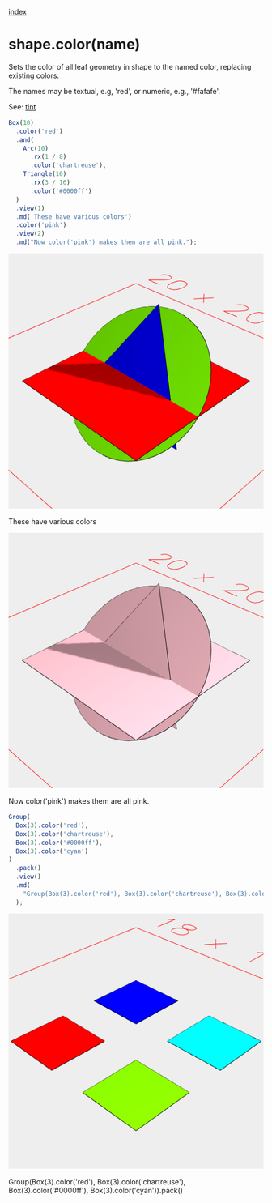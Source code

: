 [index](../../nb/api/index.md)
# shape.color(name)

Sets the color of all leaf geometry in shape to the named color, replacing existing colors.

The names may be textual, e.g, 'red', or numeric, e.g., '#fafafe'.

See: [tint](../../nb/api/tint.md)

```JavaScript
Box(10)
  .color('red')
  .and(
    Arc(10)
      .rx(1 / 8)
      .color('chartreuse'),
    Triangle(10)
      .rx(3 / 16)
      .color('#0000ff')
  )
  .view(1)
  .md('These have various colors')
  .color('pink')
  .view(2)
  .md("Now color('pink') makes them are all pink.");
```

![Image](color.md.0.png)

These have various colors

![Image](color.md.1.png)

Now color('pink') makes them are all pink.

```JavaScript
Group(
  Box(3).color('red'),
  Box(3).color('chartreuse'),
  Box(3).color('#0000ff'),
  Box(3).color('cyan')
)
  .pack()
  .view()
  .md(
    "Group(Box(3).color('red'), Box(3).color('chartreuse'), Box(3).color('#0000ff'), Box(3).color('cyan')).pack()"
  );
```

![Image](color.md.2.png)

Group(Box(3).color('red'), Box(3).color('chartreuse'), Box(3).color('#0000ff'), Box(3).color('cyan')).pack()

